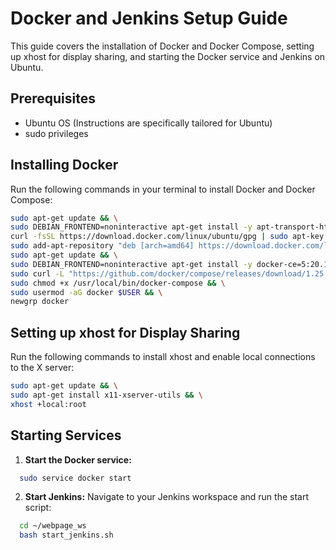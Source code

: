 # Docker and Jenkins Setup Guide

This guide covers the installation of Docker and Docker Compose, setting up xhost for display sharing, and starting the Docker service and Jenkins on Ubuntu.

## Prerequisites

- Ubuntu OS (Instructions are specifically tailored for Ubuntu)
- sudo privileges

## Installing Docker

Run the following commands in your terminal to install Docker and Docker Compose:

```bash
sudo apt-get update && \
sudo DEBIAN_FRONTEND=noninteractive apt-get install -y apt-transport-https ca-certificates curl software-properties-common && \
curl -fsSL https://download.docker.com/linux/ubuntu/gpg | sudo apt-key add - && \
sudo add-apt-repository "deb [arch=amd64] https://download.docker.com/linux/ubuntu $(lsb_release -cs) stable" && \
sudo apt-get update && \
sudo DEBIAN_FRONTEND=noninteractive apt-get install -y docker-ce=5:20.10.12~3-0~ubuntu-focal docker-ce-cli=5:20.10.12~3-0~ubuntu-focal containerd.io && \
sudo curl -L "https://github.com/docker/compose/releases/download/1.25.0/docker-compose-$(uname -s)-$(uname -m)" -o /usr/local/bin/docker-compose && \
sudo chmod +x /usr/local/bin/docker-compose && \
sudo usermod -aG docker $USER && \
newgrp docker
```
## Setting up xhost for Display Sharing

Run the following commands to install xhost and enable local connections to the X server:
```bash
sudo apt-get update && \
sudo apt-get install x11-xserver-utils && \
xhost +local:root
```

## Starting Services

1. **Start the Docker service:**
  ```bash
    sudo service docker start
 ```
2. **Start Jenkins:**
    Navigate to your Jenkins workspace and run the start script:
  ```bash
    cd ~/webpage_ws
    bash start_jenkins.sh
```


